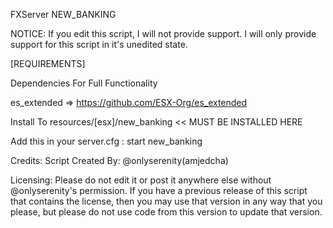 FXServer NEW_BANKING

NOTICE: If you edit this script, I will not provide support. I will only provide support for this script in it's unedited state.

[REQUIREMENTS]

Dependencies For Full Functionality

es_extended => https://github.com/ESX-Org/es_extended



Install To resources/[esx]/new_banking << MUST BE INSTALLED HERE


Add this in your server.cfg :
start new_banking

Credits: Script Created By: @onlyserenity(amjedcha)

Licensing: Please do not edit it or post it anywhere else without @onlyserenity's permission. If you have a previous release of this script that contains the license, then you may use that version in any way that you please, but please do not use code from this version to update that version.
